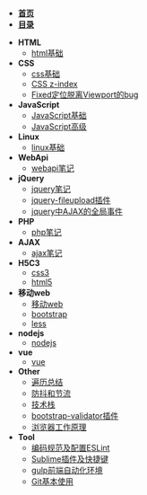 - [**首页**](/)
- [**目录**](/README)
* **HTML**
	- [html基础](zh-cn/_html/html)
* **CSS**
	- [css基础](zh-cn/_css/css)
	- [CSS z-index](zh-cn/_css/CSS-z-index)
	- [Fixed定位脱离Viewport的bug](zh-cn/_css/Fixed定位脱离Viewport的bug)
* **JavaScript**
	- [JavaScript基础](zh-cn/_JavaScript/JavaScript基础)
	- [JavaScript高级](zh-cn/_JavaScript/JavaScript高级)
* **Linux**
	- [linux基础](zh-cn/_linux/linux基础)
* **WebApi**
	- [webapi笔记](zh-cn/_webApi/webapi笔记)
* **jQuery**
	- [jquery笔记](zh-cn/_jquery/jquery笔记)
	- [jquery-fileupload插件](zh-cn/_jquery/jquery-fileupload插件的使用)
	- [jquery中AJAX的全局事件](zh-cn/_jquery/jquery中AJAX的全局事件)
* **PHP**
	- [php笔记](zh-cn/_php/php笔记)
* **AJAX**
	- [ajax笔记](zh-cn/_ajax/ajax笔记)
* **H5C3**
	- [css3](zh-cn/_h5c3/css3)
	- [html5](zh-cn/_h5c3/html5)
* **移动web**
	- [移动web](zh-cn/_移动web/移动web)
	- [bootstrap](zh-cn/_移动web/bootstrap)
	- [less](zh-cn/_移动web/less)
* **nodejs**
	- [nodejs](zh-cn/_nodejs/nodejs)
* **vue**
	- [vue](zh-cn/_vue/vue)
* **Other**
	- [遍历总结](zh-cn/_other/遍历总结)
	- [防抖和节流](zh-cn/_other/防抖和节流)
	- [技术栈](zh-cn/_other/技术栈)
	- [bootstrap-validator插件](zh-cn/_other/bootstrap-validator插件)
	- [浏览器工作原理](zh-cn/_other/浏览器的工作原理/浏览器工作原理)
* **Tool**
	- [编码规范及配置ESLint](zh-cn/_Tool/编码规范及配置ESLint)
	- [Sublime插件及快捷键](zh-cn/_Tool/Sublime插件及快捷键)
	- [gulp前端自动化环境](zh-cn/_Tool/gulp前端自动化环境)
	- [Git基本使用](zh-cn/_Tool/Git)